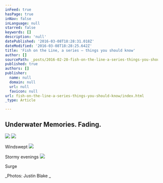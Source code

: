 ```yaml
---
inFeed: true
hasPage: true
inNav: false
inLanguage: null
starred: false
keywords: []
description: 'null'
datePublished: '2016-03-08T18:28:31.018Z'
dateModified: '2016-03-08T18:28:25.642Z'
title: 'Fish on the Line, a series – things you should know'
author: []
sourcePath: _posts/2016-02-28-fish-on-the-line-a-series-things-you-should-know.md
published: true
authors: []
publisher:
  name: null
  domain: null
  url: null
  favicon: null
url: fish-on-the-line-a-series-things-you-should-know/index.html
_type: Article

---
```

## Underwater Memories. Fading.
![](https://the-grid-user-content.s3-us-west-2.amazonaws.com/31524903-7edb-4b70-ad26-fc68e0a422b4.jpg)
![](https://the-grid-user-content.s3-us-west-2.amazonaws.com/b6ec9995-98aa-4594-b7b5-349e3c1e6964.jpg)

Windswept
![](https://the-grid-user-content.s3-us-west-2.amazonaws.com/e01b55c2-e99d-4d90-ae74-cf6023ee2821.jpg)

Stormy evenings
![](https://the-grid-user-content.s3-us-west-2.amazonaws.com/0466a0c0-8f2a-4b67-8a03-0015be83b0c2.jpg)

Surge

_Photos: Justin Blake _